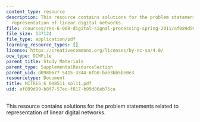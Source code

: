 ```yaml
---
content_type: resource
description: This resource contains solutions for the problem statements related to
  representation of linear digital networks.
file: /courses/res-6-008-digital-signal-processing-spring-2011/af089d99b8f757ecf817b99d86eb75ca_MITRES_6_008S11_sol11.pdf
file_size: 137124
file_type: application/pdf
learning_resource_types: []
license: https://creativecommons.org/licenses/by-nc-sa/4.0/
ocw_type: OCWFile
parent_title: Study Materials
parent_type: SupplementalResourceSection
parent_uid: d0980677-5415-3344-6fb0-bae3bb5be0e3
resourcetype: Document
title: MITRES_6_008S11_sol11.pdf
uid: af089d99-b8f7-57ec-f817-b99d86eb75ca
---
```

This resource contains solutions for the problem statements related to representation of linear digital networks.